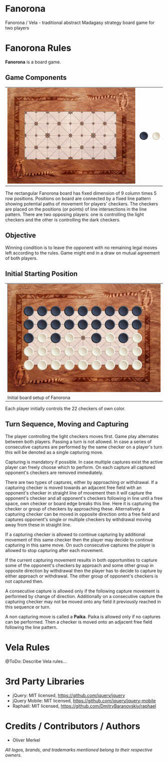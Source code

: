 # Fanorona

Fanorona / Vela - traditional abstract Madagasy strategy board game for two players

# Fanorona Rules

<b>Fanorona</b> is a board game.

## Game Components

<table>
  <tr>
    <td width='84%'>
<img width='100%' ondragstart='return false;' alt='Game board with algebraic notation, Creative Commons License, This image is licensed under a Creative Commons Attribution-NonCommercial-ShareAlike 4.0 International License.' src='res/fanorona-board-3200x2400.jpg' />
    </td>
    <td width='8%'>
<img ondragstart='return false;' alt='Dark checker, Creative Commons License, This image is licensed under a Creative Commons Attribution-NonCommercial-ShareAlike 4.0 International License.' src='res/dark-pawn256.png' />
    </td>
    <td width='8%'>
<img ondragstart='return false;' alt='Light checker, Creative Commons License, This image is licensed under a Creative Commons Attribution-NonCommercial-ShareAlike 4.0 International License.' src='res/light-pawn256.png' />
    </td>
  </tr>
</table>

The rectangular Fanorona board has fixed dimension of 9 column times 5 row positions.
Positions on board are connected by a fixed line pattern showing potential
paths of movement for players’ checkers. The checkers are placed on the positions (or
points) of line intersections in the line pattern. There are two opposing players:
one is controlling the light checkers and the other is controlling
the dark checkers.

## Objective

Winning condition is to leave the opponent with no remaining legal moves left according to the rules.
Game might end in a draw on mutual agreement of both players.

## Initial Starting Position

<table>
  <tr>
    <td>
      <img ondragstart='return false;' alt='Fanorona initial board setup, Creative Commons License, This image is licensed under a Creative Commons Attribution-NonCommercial-ShareAlike 4.0 International License.' src='res/fanorona-initial_setup.jpg' width='100%' />
    </td>
  </tr>
  <tr>
    <td>
      Initial board setup of Fanorona
    </td>
  </tr>
</table>

Each player initially controls the 22 checkers of own color.

## Turn Sequence, Moving and Capturing

The player controlling the light checkers moves first. Game play
alternates between both players. Passing a turn is not allowed.
In case a series of consecutive captures are performed by the
same checker on a player's turn this will be denoted as a
single capturing move.

Capturing is mandatory if possible. In case multiple captures exist
the active player can freely choose which to perform. On each
capture all captured opponent's checkers are removed immediately.

There are two types of captures, either by approaching or withdrawal.
If a capturing checker is moved towards an adjacent free field with an opponent's
checker in straight line of movement then it will capture the opponent's checker
and all opponent's checkers following in line until a free space, own checker
or board edge breaks this line. Here it is capturing the checker or group
of checkers by approaching these. Alternatively a capturing checker can be
moved in opposite direction onto a free field and captures opponent's single
or multiple checkers by withdrawal moving away from these in straight line.

If a capturing checker is allowed to continue capturing by additional
movement of this same checker then the player may decide to continue
capturing in this same move. On such consecutive captures the player is
allowed to stop capturing after each movement.

If the current capturing movement results in both opportunities to capture
some of the opponent's checkers by approach and some other group in
opposite direction by withdrawal then the player has to decide to capture
by either approach or withdrawal. The other group of opponent's checkers
is not captured then.

A consecutive capture is allowed only if the following capture movement is
performed by change of direction. Additionally on a consecutive capture the
capturing checker may not be moved onto any field it previously reached in this
sequence or turn.

A non capturing move is called a <b>Paika</b>. Paika is allowed only if
no captures can be performed. Then a checker is moved onto an adjacent
free field following the line pattern.

# Vela Rules

@ToDo: Describe Vela rules...

# 3rd Party Libraries

* jQuery: MIT licensed, https://github.com/jquery/jquery
* jQuery Mobile: MIT licensed, https://github.com/jquery/jquery-mobile
* Raphaël: MIT licensed, https://github.com/DmitryBaranovskiy/raphael

# Credits / Contributors / Authors

* Oliver Merkel

_All logos, brands, and trademarks mentioned belong to their respective owners._
